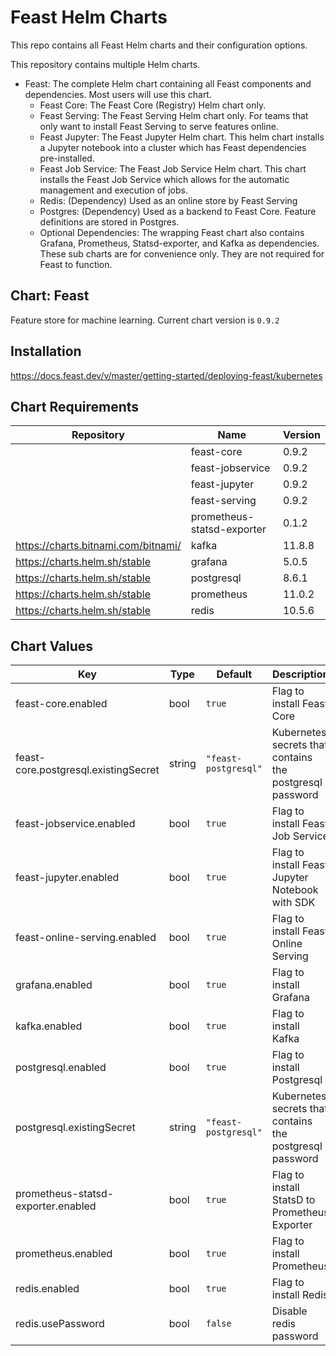 # Feast Helm Charts

This repo contains all Feast Helm charts and their configuration options.

This repository contains multiple Helm charts.
* Feast: The complete Helm chart containing all Feast components and dependencies. Most users will use this chart.
    * Feast Core: The Feast Core (Registry) Helm chart only.
    * Feast Serving: The Feast Serving Helm chart only. For teams that only want to install Feast Serving to serve features online.
    * Feast Jupyter: The Feast Jupyter Helm chart. This helm chart installs a Jupyter notebook into a cluster which has Feast dependencies pre-installed.
    * Feast Job Service: The Feast Job Service Helm chart. This chart installs the Feast Job Service which allows for the automatic management and execution of jobs.
    * Redis: (Dependency) Used as an online store by Feast Serving
    * Postgres: (Dependency) Used as a backend to Feast Core. Feature definitions are stored in Postgres.
    * Optional Dependencies: The wrapping Feast chart also contains Grafana, Prometheus, Statsd-exporter, and Kafka as dependencies. These sub charts are for convenience only. They are not required for Feast to function.

## Chart: Feast

Feature store for machine learning. Current chart version is `0.9.2`

## Installation

https://docs.feast.dev/v/master/getting-started/deploying-feast/kubernetes

## Chart Requirements

| Repository | Name | Version |
|------------|------|---------|
|  | feast-core | 0.9.2 |
|  | feast-jobservice | 0.9.2 |
|  | feast-jupyter | 0.9.2 |
|  | feast-serving | 0.9.2 |
|  | prometheus-statsd-exporter | 0.1.2 |
| https://charts.bitnami.com/bitnami/ | kafka | 11.8.8 |
| https://charts.helm.sh/stable | grafana | 5.0.5 |
| https://charts.helm.sh/stable | postgresql | 8.6.1 |
| https://charts.helm.sh/stable | prometheus | 11.0.2 |
| https://charts.helm.sh/stable | redis | 10.5.6 |

## Chart Values

| Key | Type | Default | Description |
|-----|------|---------|-------------|
| feast-core.enabled | bool | `true` | Flag to install Feast Core |
| feast-core.postgresql.existingSecret | string | `"feast-postgresql"` | Kubernetes secrets that contains the postgresql password |
| feast-jobservice.enabled | bool | `true` | Flag to install Feast Job Service |
| feast-jupyter.enabled | bool | `true` | Flag to install Feast Jupyter Notebook with SDK |
| feast-online-serving.enabled | bool | `true` | Flag to install Feast Online Serving |
| grafana.enabled | bool | `true` | Flag to install Grafana |
| kafka.enabled | bool | `true` | Flag to install Kafka |
| postgresql.enabled | bool | `true` | Flag to install Postgresql |
| postgresql.existingSecret | string | `"feast-postgresql"` | Kubernetes secrets that contains the postgresql password |
| prometheus-statsd-exporter.enabled | bool | `true` | Flag to install StatsD to Prometheus Exporter |
| prometheus.enabled | bool | `true` | Flag to install Prometheus |
| redis.enabled | bool | `true` | Flag to install Redis |
| redis.usePassword | bool | `false` | Disable redis password |